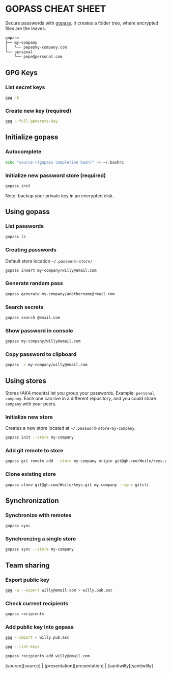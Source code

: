 # GOPASS CHEAT SHEET

Secure passwords with [gopass][gopass]. It creates a folder tree, where encrypted files are the leaves.

```bash
gopass
├── my-company
│   └── pepe@my-company.com
└── personal
    └── pepe@personal.com
```

## GPG Keys

### List secret keys

```bash
gpg -k
```

### Create new key (required)

```bash
gpg --full-generate-key
```

## Initialize gopass

### Autocomplete

```bash
echo "source <(gopass completion bash)" >> ~/.bashrc
```

### Initialize new password store (required)

```bash
gopass init
```

Note: backup your private key in an encrypted disk.

## Using gopass

### List passwords

```bash
gopass ls
```

### Creating passwords

Default store location `~/.password-store/`

```bash
gopass insert my-company/willy@email.com
```

### Generate random pass

```bash
gopass generate my-company/anothername@rmail.com
```

### Search secrets

```bash
gopass search @email.com
```

### Show password in console

```bash
gopass my-company/willy@email.com
```

### Copy password to clipboard

```bash
gopass -c my-company/willy@email.com
```

## Using stores

Stores (AKA mounts) let you group your passwords. Example: `personal`, `company`.
Each one can live in a different repository, and you could share `company` with your peers.

### Initialize new store

Creates a new store located at `~/.password-store-my-company`.

```bash
gopass init --store my-company
```

### Add git remote to store

```bash
gopass git remote add --store my-company origin git@gh.com/Woile/keys.git
```

### Clone existing store

```bash
gopass clone git@gh.com/Woile/keys.git my-company --sync gitcli
```

## Synchronization

### Synchronize with remotes

```bash
gopass sync
```

### Synchronzing a single store

```bash
gopass sync --store my-company
```

## Team sharing

### Export public key

```bash
gpg -a --export willy@email.com > willy.pub.asc
```

### Check current recipients

```bash
gopass recipients
```

### Add public key into gopass

```bash
gpg --import < willy.pub.asc
```

```bash
gpg --list-keys
```

```bash
gopass recipients add willy@email.com
```

<div class="source">
[source][source] | [presentation][presentation] | [santiwilly][santiwilly]
</div>

[gopass]: https://gopass.pw
[source]: https://github.com/Woile/gopass-cheat-sheet
[presentation]: https://woile.github.io/gopass-presentation/
[santiwilly]: https://twitter.com/santiwilly
